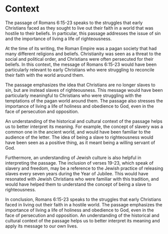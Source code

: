 # Context

The passage of Romans 6:15-23 speaks to the struggles that early Christians faced as they sought to live out their faith in a world that was hostile to their beliefs. In particular, this passage addresses the issue of sin and the importance of living a life of righteousness.

At the time of its writing, the Roman Empire was a pagan society that had many different religions and beliefs. Christianity was seen as a threat to the social and political order, and Christians were often persecuted for their beliefs. In this context, the message of Romans 6:15-23 would have been particularly relevant to early Christians who were struggling to reconcile their faith with the world around them.

The passage emphasizes the idea that Christians are no longer slaves to sin, but are instead slaves of righteousness. This message would have been particularly meaningful to Christians who were struggling with the temptations of the pagan world around them. The passage also stresses the importance of living a life of holiness and obedience to God, even in the face of persecution and opposition.

An understanding of the historical and cultural context of the passage helps us to better interpret its meaning. For example, the concept of slavery was a common one in the ancient world, and would have been familiar to the audience of the letter. The idea of being a slave to righteousness would have been seen as a positive thing, as it meant being a willing servant of God. 

Furthermore, an understanding of Jewish culture is also helpful in interpreting the passage. The inclusion of verses 19-23, which speak of slavery and freedom, may be a reference to the Jewish practice of releasing slaves every seven years during the Year of Jubilee. This would have resonated with Jewish Christians who were familiar with this tradition, and would have helped them to understand the concept of being a slave to righteousness.

In conclusion, Romans 6:15-23 speaks to the struggles that early Christians faced in living out their faith in a hostile world. The passage emphasizes the importance of living a life of holiness and obedience to God, even in the face of persecution and opposition. An understanding of the historical and cultural context of the passage helps us to better interpret its meaning and apply its message to our own lives.